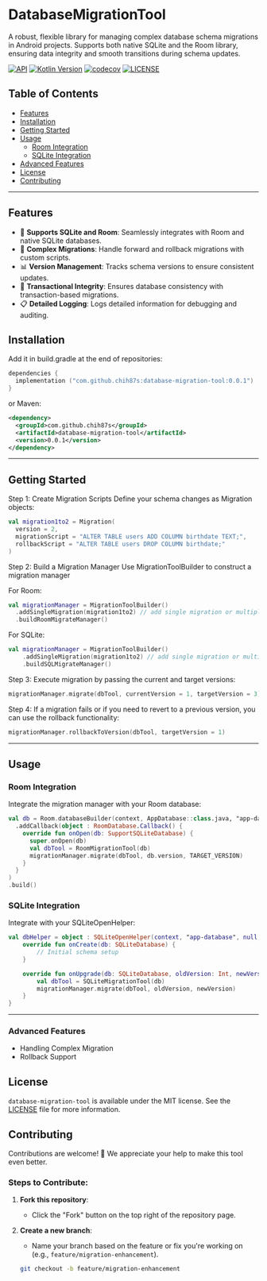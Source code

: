 # DatabaseMigrationTool

A robust, flexible library for managing complex database schema migrations in Android projects. Supports both native SQLite and the Room library, ensuring data integrity and smooth transitions during schema updates.

[![API](https://img.shields.io/badge/API-29%2B-yellow.svg?style=flat)](https://developer.android.com/about/versions/10)
[![Kotlin Version](https://img.shields.io/badge/Kotlin-2.0.21-blue.svg)](https://kotlinlang.org)
[![codecov](https://codecov.io/gh/chih87s/database-migration-tool/branch/main/graph/badge.svg?token=3OM8ETAINJ)](https://codecov.io/gh/chih87s/database-migration-tool)
[![LICENSE](https://img.shields.io/badge/License-MIT-blue.svg)](https://github.com/chih87s/database-migration-tool/blob/main/LICENSE)

## Table of Contents
- [Features](#features)
- [Installation](#installation)
- [Getting Started](#getting-started)
- [Usage](#usage)
  - [Room Integration](#room-integration)
  - [SQLite Integration](#sqlite-integration)
- [Advanced Features](#advanced-features)
- [License](#license)
- [Contributing](#contributing)
  
---

## Features
- 🚀 **Supports SQLite and Room**: Seamlessly integrates with Room and native SQLite databases.
- 🔄 **Complex Migrations**: Handle forward and rollback migrations with custom scripts.
- 📊 **Version Management**: Tracks schema versions to ensure consistent updates.
- 🔐 **Transactional Integrity**: Ensures database consistency with transaction-based migrations.
- 📋 **Detailed Logging**: Logs detailed information for debugging and auditing.

## Installation
Add it in build.gradle at the end of repositories:

```Kotlin DSL
dependencies {
  implementation ("com.github.chih87s:database-migration-tool:0.0.1")
}
```
or Maven:
```xml
<dependency>
  <groupId>com.github.chih87s</groupId>
  <artifactId>database-migration-tool</artifactId>
  <version>0.0.1</version>
</dependency>
```

---

## Getting Started
Step 1: Create Migration Scripts
Define your schema changes as Migration objects:
```kotlin
val migration1to2 = Migration(
  version = 2,
  migrationScript = "ALTER TABLE users ADD COLUMN birthdate TEXT;",
  rollbackScript = "ALTER TABLE users DROP COLUMN birthdate;"
)
```

Step 2: Build a Migration Manager
Use MigrationToolBuilder to construct a migration manager

For Room:
```kotlin
val migrationManager = MigrationToolBuilder()
  .addSingleMigration(migration1to2) // add single migration or multiple migrations
  .buildRoomMigrateManager()
```

For SQLite:
```kotlin
val migrationManager = MigrationToolBuilder()
    .addSingleMigration(migration1to2) // add single migration or multiple migrations
    .buildSQLMigrateManager()
```

Step 3: Execute migration by passing the current and target versions:
```kotlin
migrationManager.migrate(dbTool, currentVersion = 1, targetVersion = 3)
```

Step 4: If a migration fails or if you need to revert to a previous version, you can use the rollback functionality:
```kotlin
migrationManager.rollbackToVersion(dbTool, targetVersion = 1)
```
---

## Usage
### Room Integration
Integrate the migration manager with your Room database:
```kotlin
val db = Room.databaseBuilder(context, AppDatabase::class.java, "app-database")
  .addCallback(object : RoomDatabase.Callback() {
    override fun onOpen(db: SupportSQLiteDatabase) {
      super.onOpen(db)
      val dbTool = RoomMigrationTool(db)
      migrationManager.migrate(dbTool, db.version, TARGET_VERSION)
    }
  }
)
.build()
```

### SQLite Integration
Integrate with your SQLiteOpenHelper:
```kotlin
val dbHelper = object : SQLiteOpenHelper(context, "app-database", null, 2) {
    override fun onCreate(db: SQLiteDatabase) {
        // Initial schema setup
    }

    override fun onUpgrade(db: SQLiteDatabase, oldVersion: Int, newVersion: Int) {
        val dbTool = SQLiteMigrationTool(db)
        migrationManager.migrate(dbTool, oldVersion, newVersion)
    }
}
```
---

### Advanced Features
- Handling Complex Migration
- Rollback Support

## License
`database-migration-tool` is available under the MIT license. See the [LICENSE](https://github.com/chih87s/database-migration-tool/blob/main/LICENSE) file for more information.

## Contributing
Contributions are welcome! 🎉 We appreciate your help to make this tool even better.

### Steps to Contribute:

1. **Fork this repository**:
   - Click the "Fork" button on the top right of the repository page.

2. **Create a new branch**:
   - Name your branch based on the feature or fix you're working on (e.g., `feature/migration-enhancement`).

   ```bash
   git checkout -b feature/migration-enhancement
